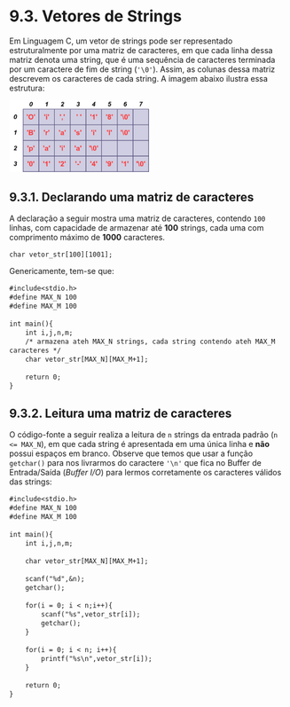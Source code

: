 # 9.3. Vetores de Strings 

Em Linguagem C, um vetor de strings pode ser representado estruturalmente por uma matriz de caracteres, em que cada linha dessa matriz denota uma string, que é uma sequência de caracteres terminada por um caractere de fim de string (```'\0'```). Assim, as colunas dessa matriz descrevem os caracteres de cada string. A imagem abaixo ilustra essa estrutura:

<img src="images/vetor_strings.png" width="50%" height="50%">

## 9.3.1. Declarando uma matriz de caracteres

A declaração a seguir mostra uma matriz de caracteres, contendo ```100``` linhas, com capacidade de armazenar até **100** strings, cada uma com comprimento máximo de **1000** caracteres.

```
char vetor_str[100][1001];
```

Genericamente, tem-se que:

```
#include<stdio.h>
#define MAX_N 100
#define MAX_M 100

int main(){
    int i,j,n,m;
    /* armazena ateh MAX_N strings, cada string contendo ateh MAX_M caracteres */
    char vetor_str[MAX_N][MAX_M+1];

    return 0;
}
```

## 9.3.2. Leitura uma matriz de caracteres

O código-fonte a seguir realiza a leitura de ```n``` strings da entrada padrão (```n <= MAX_N```), em que cada string é apresentada em uma única linha e **não** possui espaços em branco. Observe que temos que usar a função ```getchar()``` para nos livrarmos do caractere ```'\n'``` que fica no Buffer de Entrada/Saída (*Buffer I/O*) para lermos corretamente os caracteres válidos das strings: 

```
#include<stdio.h>
#define MAX_N 100
#define MAX_M 100

int main(){
    int i,j,n,m;

    char vetor_str[MAX_N][MAX_M+1];

    scanf("%d",&n);
    getchar(); 

    for(i = 0; i < n;i++){
        scanf("%s",vetor_str[i]);
        getchar();
    }

    for(i = 0; i < n; i++){
        printf("%s\n",vetor_str[i]);
    }

    return 0;
}
```
